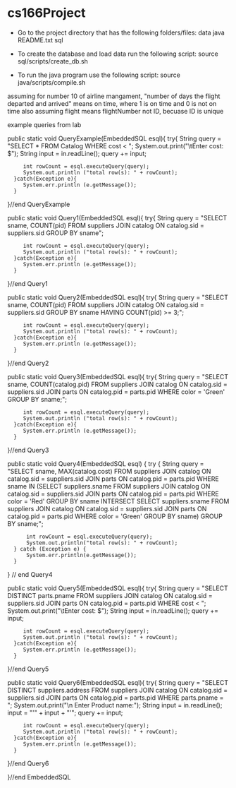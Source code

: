 # cs166Project

* Go to the project directory that has the following folders/files: 
       data  java  README.txt  sql

* To create the database and load data run the following script: 
    source sql/scripts/create_db.sh

* To run the java program use the following script: 
    source java/scripts/compile.sh  

assuming for number 10 of airline mangament, "number of days the flight departed and arrived" means on time, 
where 1 is on time and 0 is not on time
also assuming flight means flightNumber not ID, becuase ID is unique


example queries from lab 

   public static void QueryExample(EmbeddedSQL esql){
      try{
         String query = "SELECT * FROM Catalog WHERE cost < ";
         System.out.print("\tEnter cost: $");
         String input = in.readLine();
         query += input;

         int rowCount = esql.executeQuery(query);
         System.out.println ("total row(s): " + rowCount);
      }catch(Exception e){
         System.err.println (e.getMessage());
      }
   }//end QueryExample
   
   public static void Query1(EmbeddedSQL esql){
      try{
         String query = "SELECT sname, COUNT(pid) FROM suppliers JOIN catalog ON catalog.sid = suppliers.sid GROUP BY sname";

         int rowCount = esql.executeQuery(query);
         System.out.println ("total row(s): " + rowCount);
      }catch(Exception e){
         System.err.println (e.getMessage());
      }
   }//end Query1

   public static void Query2(EmbeddedSQL esql){
      try{
         String query = "SELECT sname, COUNT(pid) FROM suppliers JOIN catalog ON catalog.sid = suppliers.sid GROUP BY sname HAVING COUNT(pid) >= 3;";

         int rowCount = esql.executeQuery(query);
         System.out.println ("total row(s): " + rowCount);
      }catch(Exception e){
         System.err.println (e.getMessage());
      }
   }//end Query2

   public static void Query3(EmbeddedSQL esql){
      try{
         String query = "SELECT sname, COUNT(catalog.pid) FROM suppliers JOIN catalog ON catalog.sid = suppliers.sid JOIN parts ON catalog.pid = parts.pid WHERE color = 'Green' GROUP BY sname;";

         int rowCount = esql.executeQuery(query);
         System.out.println ("total row(s): " + rowCount);
      }catch(Exception e){
         System.err.println (e.getMessage());
      }
   }//end Query3

   public static void Query4(EmbeddedSQL esql) {
      try {
          String query = "SELECT sname, MAX(catalog.cost) FROM suppliers JOIN catalog ON catalog.sid = suppliers.sid JOIN parts ON catalog.pid = parts.pid WHERE sname IN (SELECT suppliers.sname FROM suppliers JOIN catalog ON catalog.sid = suppliers.sid JOIN parts ON catalog.pid = parts.pid WHERE color = 'Red' GROUP BY sname INTERSECT SELECT suppliers.sname FROM suppliers JOIN catalog ON catalog.sid = suppliers.sid JOIN parts ON catalog.pid = parts.pid WHERE color = 'Green' GROUP BY sname) GROUP BY sname;";
  
          int rowCount = esql.executeQuery(query);
          System.out.println("total row(s): " + rowCount);
      } catch (Exception e) {
          System.err.println(e.getMessage());
      }
  } // end Query4
  
   public static void Query5(EmbeddedSQL esql){
      try{
         String query = "SELECT DISTINCT parts.pname FROM suppliers JOIN catalog ON catalog.sid = suppliers.sid JOIN parts ON catalog.pid = parts.pid WHERE cost < ";
         System.out.print("\tEnter cost: $");
         String input = in.readLine();
         query += input;

         int rowCount = esql.executeQuery(query);
         System.out.println ("total row(s): " + rowCount);
      }catch(Exception e){
         System.err.println (e.getMessage());
      }
   }//end Query5

   public static void Query6(EmbeddedSQL esql){
      try{
         String query = "SELECT DISTINCT suppliers.address FROM suppliers JOIN catalog ON catalog.sid = suppliers.sid JOIN parts ON catalog.pid = parts.pid WHERE parts.pname = ";
         System.out.print("\n Enter Product name:");
         String input = in.readLine();
         input = "\'" + input + "\'";
         query += input;

         int rowCount = esql.executeQuery(query);
         System.out.println ("total row(s): " + rowCount);
      }catch(Exception e){
         System.err.println (e.getMessage());
      }
   }//end Query6

}//end EmbeddedSQL
